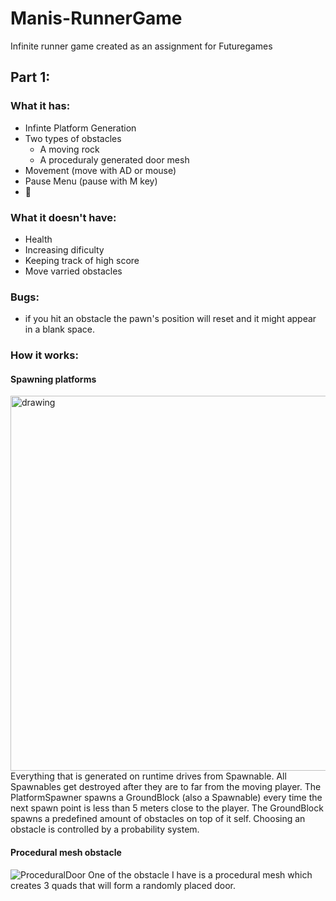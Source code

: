 # Manis-RunnerGame
 Infinite runner game created as an assignment for Futuregames

## Part 1:

### What it has:
- Infinte Platform Generation
- Two types of obstacles
  - A moving rock
  - A proceduraly generated door mesh
- Movement (move with AD or mouse)
- Pause Menu (pause with M key)
- 🌻

### What it doesn't have:
- Health
- Increasing dificulty
- Keeping track of high score
- Move varried obstacles


### Bugs:
- if you hit an obstacle the pawn's position will reset and it might appear in a blank space.

### How it works:
#### Spawning platforms
<img src="https://user-images.githubusercontent.com/57400375/233607813-d4cae418-cd44-48c4-ac5b-b8f292a82a63.jpg" alt="drawing" width="600"/>
Everything that is generated on runtime drives from Spawnable. All Spawnables get destroyed after they are to far from the moving player.
The PlatformSpawner spawns a GroundBlock (also a Spawnable) every time the next spawn point is less than 5 meters close to the player.
The GroundBlock spawns a predefined amount of obstacles on top of it self. Choosing an obstacle is controlled by a probability system.

#### Procedural mesh obstacle
![ProceduralDoor](https://user-images.githubusercontent.com/57400375/233956819-25687f43-464f-47c0-856d-6c2aa569c4f9.jpg)
One of the obstacle I have is a procedural mesh which creates 3 quads that will form a randomly placed door.
